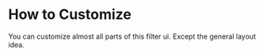 # How to Customize

You can customize almost all parts of this filter ui. Except the general layout idea.
